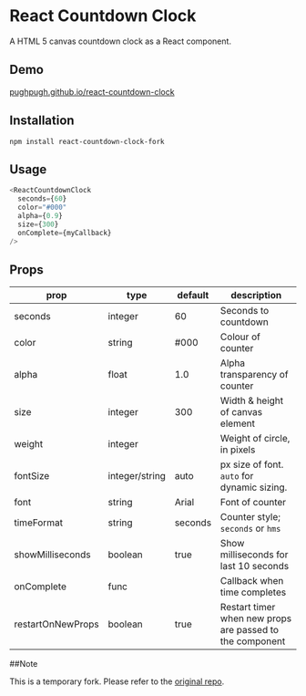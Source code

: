 # React Countdown Clock

A HTML 5 canvas countdown clock as a React component.

## Demo

[pughpugh.github.io/react-countdown-clock](http://pughpugh.github.io/react-countdown-clock)

## Installation

```
npm install react-countdown-clock-fork
```

## Usage

```javascript
<ReactCountdownClock
  seconds={60}
  color="#000"
  alpha={0.9}
  size={300}
  onComplete={myCallback}
/>
```

## Props

| prop              | type           | default | description                                              |
|-------------------|----------------|---------|----------------------------------------------------------|
| seconds           | integer        | 60      | Seconds to countdown                                     |
| color             | string         | #000    | Colour of counter                                        |
| alpha             | float          | 1.0     | Alpha transparency of counter                            |
| size              | integer        | 300     | Width & height of canvas element                         |
| weight            | integer        |         | Weight of circle, in pixels                              |
| fontSize          | integer/string | auto    | px size of font. `auto` for dynamic sizing.              |
| font              | string         | Arial   | Font of counter                                          |
| timeFormat        | string         | seconds | Counter style; `seconds` or `hms`                        |
| showMilliseconds  | boolean        | true    | Show milliseconds for last 10 seconds                    |
| onComplete        | func           |         | Callback when time completes                             |
| restartOnNewProps | boolean        | true    | Restart timer when new props are passed to the component |

##Note

This is a temporary fork. Please refer to the [original repo](https://github.com/pughpugh/react-countdown-clock).
